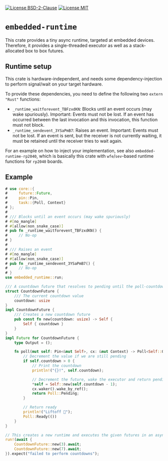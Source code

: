 [![License BSD-2-Clause](https://img.shields.io/badge/License-BSD--2--Clause-blue.svg)](https://opensource.org/licenses/BSD-2-Clause)
[![License MIT](https://img.shields.io/badge/License-MIT-blue.svg)](https://opensource.org/licenses/MIT)


# `embedded-runtime`
This crate provides a tiny async runtime, targeted at embedded devices. Therefore, it provides a single-threaded
executor as well as a stack-allocated box to box futures.

## Runtime setup
This crate is hardware-independent, and needs some dependency-injection to perform signal/wait on your target hardware.

To provide these dependencies, you need to define the following two `extern "Rust"` functions:
- `_runtime_waitforevent_TBFzxdKN`: Blocks until an event occurs (may wake spuriously). Important: Events must not be
  lost. If an event has occurred between the last invocation and this invocation, this function must not block.
- `_runtime_sendevent_3YSaPmB7`: Raises an event. Important: Events must not be lost. If an event is sent, but the
  receiver is not currently waiting, it must be retained until the receiver tries to wait again.

For an example on how to inject your implementation, see also `embedded-runtime-rp2040`, which is basically this crate
with `wfe`/`sev`-based runtime functions for `rp2040` boards.

## Example
```rust
# use core::{
#     future::Future,
#     pin::Pin,
#     task::{Poll, Context}
# };
#
# /// Blocks until an event occurs (may wake spuriously)
# #[no_mangle]
# #[allow(non_snake_case)]
# pub fn _runtime_waitforevent_TBFzxdKN() {
#     // No-op
# }
# 
# /// Raises an event
# #[no_mangle]
# #[allow(non_snake_case)]
# pub fn _runtime_sendevent_3YSaPmB7() {
#     // No-op
# }
use embedded_runtime::run;

/// A countdown future that resolves to pending until the poll-countdown becomes zero
struct CountdownFuture {
    /// The current countdown value
    countdown: usize
}
impl CountdownFuture {
    /// Creates a new countdown future
    pub const fn new(countdown: usize) -> Self {
        Self { countdown }
    }
}
impl Future for CountdownFuture {
    type Output = ();

    fn poll(mut self: Pin<&mut Self>, cx: &mut Context) -> Poll<Self::Output> {
        // Decrement the value if we are still pending
        if self.countdown > 0 {
            // Print the countdown
            println!("{}!", self.countdown);

            // Decrement the future, wake the executor and return pending
            *self = Self::new(self.countdown - 1);
            cx.waker().wake_by_ref();
            return Poll::Pending;
        }

        // Return ready
        println!("Liftoff 🚀");
        Poll::Ready(())
    }
}

// This creates a new runtime and executes the given futures in an async context
run!(await {
    CountdownFuture::new(3).await;
    CountdownFuture::new(7).await;
}).expect("failed to perform countdowns");
```
